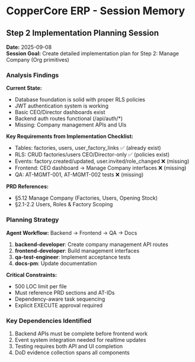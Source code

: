 # CopperCore ERP - Session Memory

## Step 2 Implementation Planning Session
**Date:** 2025-09-08  
**Session Goal:** Create detailed implementation plan for Step 2: Manage Company (Org primitives)

### Analysis Findings

**Current State:**
- Database foundation is solid with proper RLS policies
- JWT authentication system is working
- Basic CEO/Director dashboards exist
- Backend auth routes functional (/api/auth/*)
- Missing: Company management APIs and UIs

**Key Requirements from Implementation Checklist:**
- Tables: factories, users, user_factory_links ✅ (already exist)
- RLS: CRUD factories/users CEO/Director-only ✅ (policies exist)
- Events: factory.created/updated, user.invited/role_changed ❌ (missing)
- Frontend: CEO dashboard → Manage Company interfaces ❌ (missing)
- QA: AT-MGMT-001, AT-MGMT-002 tests ❌ (missing)

**PRD References:**
- §5.12 Manage Company (Factories, Users, Opening Stock)
- §2.1-2.2 Users, Roles & Factory Scoping

### Planning Strategy

**Agent Workflow:** Backend → Frontend → QA → Docs
1. **backend-developer**: Create company management API routes
2. **frontend-developer**: Build management interfaces 
3. **qa-test-engineer**: Implement acceptance tests
4. **docs-pm**: Update documentation

**Critical Constraints:**
- 500 LOC limit per file
- Must reference PRD sections and AT-IDs
- Dependency-aware task sequencing
- Explicit EXECUTE approval required

### Key Dependencies Identified
1. Backend APIs must be complete before frontend work
2. Event system integration needed for realtime updates
3. Testing requires both API and UI completion
4. DoD evidence collection spans all components
